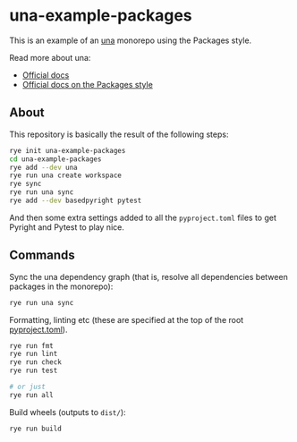 # una-example-packages

This is an example of an [una](https://github.com/carderne/una) monorepo using the Packages style.

Read more about una:
- [Official docs](https://una.rdrn.me/)
- [Official docs on the Packages style](https://una.rdrn.me/style-packages/)

## About
This repository is basically the result of the following steps:
```bash
rye init una-example-packages
cd una-example-packages
rye add --dev una
rye run una create workspace
rye sync
rye run una sync
rye add --dev basedpyright pytest
```

And then some extra settings added to all the `pyproject.toml` files to get Pyright and Pytest to play nice.

## Commands
Sync the una dependency graph (that is, resolve all dependencies between packages in the monorepo):
```bash
rye run una sync
```

Formatting, linting etc (these are specified at the top of the root [pyproject.toml](./pyproject.toml)).
```bash
rye run fmt
rye run lint
rye run check
rye run test

# or just
rye run all
```

Build wheels (outputs to `dist/`):
```bash
rye run build
```
